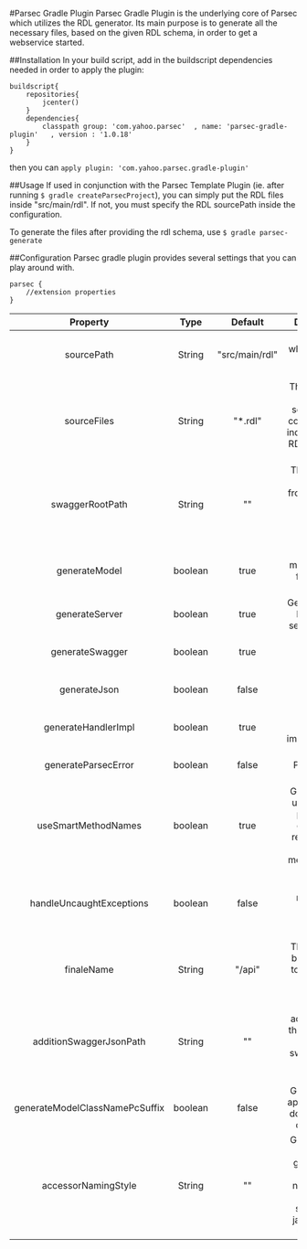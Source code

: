 #Parsec Gradle Plugin
Parsec Gradle Plugin is the underlying core of Parsec which utilizes the RDL generator. Its main purpose is to generate all the
necessary files, based on the given RDL schema, in order to get a webservice started.

##Installation
In your build script, add in the buildscript dependencies needed in order
to apply the plugin:

```
buildscript{
    repositories{
        jcenter()
    }
    dependencies{
        classpath group: 'com.yahoo.parsec'  , name: 'parsec-gradle-plugin'   , version : '1.0.18'
    }
}
```

then you can `apply plugin: 'com.yahoo.parsec.gradle-plugin'`

##Usage
If used in conjunction with the Parsec Template Plugin (ie. after running `$ gradle createParsecProject`), you can simply
put the RDL files inside "src/main/rdl". If not, you must specify the RDL sourcePath inside the configuration.

To generate the files after providing the rdl schema, use `$ gradle parsec-generate`

##Configuration
Parsec gradle plugin provides several settings that you can play around with.

```
parsec {
    //extension properties
}
```

| Property                       | Type   | Default      | Description |
|:------------------------------:|:------:|:------------:|:-----------:|
|sourcePath                      |String  |"src/main/rdl"|The path where the RDL files are located |
|sourceFiles                     |String  |"*.rdl"       |The rdl files to be parsed, separated by commas. If not indicated every RDL file will be parsed|
|swaggerRootPath                 |String  |""            |The value will be put in frontend of the generated swagger schema's endpoint|
|generateModel                   |boolean |true          |Generate model classes for the RDL types|
|generateServer                  |boolean |true          |Generate JAX-RS (jersey) server classes|
|generateSwagger                 |boolean |true          |Generate swagger resources|
|generateJson                    |boolean |false         |Generate JSON resources|
|generateHandlerImpl             |boolean |true          |Generate handler's implementation|
|generateParsecError             |boolean |false         |Generate Parsec error objects|
|useSmartMethodNames             |boolean |true          |Generator will use resource params for generating resource and handler method names|
|handleUncaughtExceptions        |boolean |false         |Generate exception mapper for handling uncaught exception|
|finaleName                      |String  |"/api"        |The value will be appended to the start of swagger basePath|
|additionSwaggerJsonPath         |String  |""            |If set the addition path, the generators will copy swagger Json files to the path|
|generateModelClassNamePcSuffix  |boolean |false         |Generator will append _Pc for domain object class name|
|accessorNamingStyle             |String  |""            |Generator will gen getter/setter method naming style by user specify, ex: java_bean or upper_first

